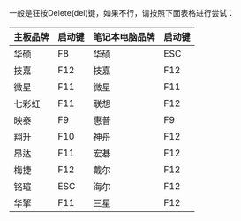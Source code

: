 一般是狂按Delete(del)键，如果不行，请按照下面表格进行尝试：

| 主板品牌 | 启动键 | 笔记本电脑品牌 | 启动键 |
|----------|--------|----------------|--------|
| 华硕     | F8     | 华硕           | ESC    |
| 技嘉     | F12    | 技嘉           | F12    |
| 微星     | F11    | 微星           | F11    |
| 七彩虹   | F11    | 联想           | F12    |
| 映泰     | F9     | 惠普           | F9     |
| 翔升     | F10    | 神舟           | F12    |
| 昂达     | F11    | 宏碁           | F12    |
| 梅捷     | F12    | 戴尔           | F12    |
| 铭瑄     | ESC    | 海尔           | F12    |
| 华擎     | F11    | 三星           | F12    |